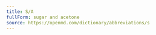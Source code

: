```yaml
---
title: S/A
fullForm: sugar and acetone
source: https://openmd.com/dictionary/abbreviations/s
---
```

